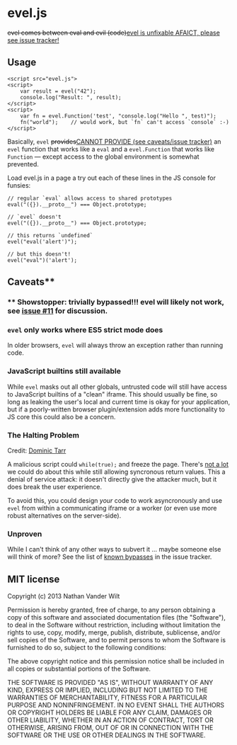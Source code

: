 # evel.js

<del>evel comes between eval and evil (code)</del><ins>evel is unfixable AFAICT, please see issue tracker!</ins>

## Usage

```
<script src="evel.js">
<script>
    var result = evel("42");
    console.log("Result: ", result);
</script>
<script>
    var fn = evel.Function('test', "console.log("Hello ", test)");
    fn("world");    // would work, but `fn` can't access `console` :-)
</script>
```

Basically, `evel` <del>provides</del><ins>CANNOT PROVIDE (see caveats/issue tracker)</ins> an `evel` function that works like a `eval` and a `evel.Function` that works like `Function` — except access to the global environment is somewhat prevented.

Load evel.js in a page a try out each of these lines in the JS console for funsies:

```
// regular `eval` allows access to shared prototypes
eval("({}).__proto__") === Object.prototype;

// `evel` doesn't
evel("({}).__proto__") === Object.prototype;

// this returns `undefined`
evel("eval('alert')");

// but this doesn't!
evel("eval")('alert');
```

## Caveats\*\*

### \*\* Showstopper: trivially bypassed!!! evel will likely not work, see [issue #11](https://github.com/natevw/evel/issues/11) for discussion.

### `evel` only works where ES5 strict mode does

In older browsers, `evel` will always throw an exception rather than running code.

### JavaScript builtins still available

While `evel` masks out all other globals, untrusted code will still have access to JavaScript builtins of a "clean" iframe. This should usually be fine, so long as leaking the user's local and current time is okay for your application, but if a poorly-written browser plugin/extension adds more functionality to JS core this could also be a concern.

### The Halting Problem

Credit: [Dominic Tarr](https://github.com/dominictarr)

A malicious script could `while(true);` and freeze the page. There's [not a lot](http://en.wikipedia.org/wiki/Halting_problem) we could do about this while still allowing syncronous return values. This a denial of service attack: it doesn't directly give the attacker much, but it does break the user experience.

To avoid this, you could design *your* code to work asyncronously and use `evel` from within a communicating iframe or a worker (or even use more robust alternatives on the server-side).

### Unproven

While I can't think of any other ways to subvert it … maybe someone else will think of more? See the list of [known bypasses](https://github.com/natevw/evel/issues?labels=bypass) in the issue tracker.


## MIT license

Copyright (c) 2013 Nathan Vander Wilt

Permission is hereby granted, free of charge, to any person obtaining a copy
of this software and associated documentation files (the "Software"), to deal
in the Software without restriction, including without limitation the rights
to use, copy, modify, merge, publish, distribute, sublicense, and/or sell
copies of the Software, and to permit persons to whom the Software is
furnished to do so, subject to the following conditions:

The above copyright notice and this permission notice shall be included in
all copies or substantial portions of the Software.

THE SOFTWARE IS PROVIDED "AS IS", WITHOUT WARRANTY OF ANY KIND, EXPRESS OR
IMPLIED, INCLUDING BUT NOT LIMITED TO THE WARRANTIES OF MERCHANTABILITY,
FITNESS FOR A PARTICULAR PURPOSE AND NONINFRINGEMENT. IN NO EVENT SHALL THE
AUTHORS OR COPYRIGHT HOLDERS BE LIABLE FOR ANY CLAIM, DAMAGES OR OTHER
LIABILITY, WHETHER IN AN ACTION OF CONTRACT, TORT OR OTHERWISE, ARISING FROM,
OUT OF OR IN CONNECTION WITH THE SOFTWARE OR THE USE OR OTHER DEALINGS IN
THE SOFTWARE.

